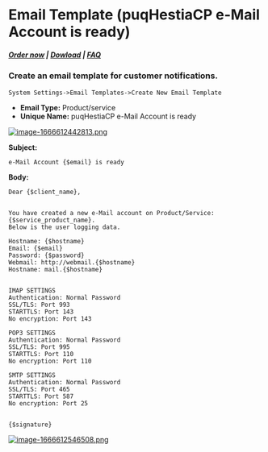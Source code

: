 # Email Template (puqHestiaCP e-Mail Account is ready)

#####  [Order now](https://puqcloud.com/index.php?rp=/store/whmcs-module-hestiacp) | [Dowload](https://download.puqcloud.com/WHMCS/servers/PUQ_WHMCS-HestiaCP/) | [FAQ](https://faq.puqcloud.com/)

### Create an email template for customer notifications.

```
System Settings->Email Templates->Create New Email Template
```

- **Email Type:** Product/service
- **Unique Name:** puqHestiaCP e-Mail Account is ready

[![image-1666612442813.png](https://doc.puq.info/uploads/images/gallery/2022-10/scaled-1680-/image-1666612442813.png)](https://doc.puq.info/uploads/images/gallery/2022-10/image-1666612442813.png)

**Subject:**

```
e-Mail Account {$email} is ready
```

**Body:**

```
Dear {$client_name},


You have created a new e-Mail account on Product/Service: {$service_product_name}. 
Below is the user logging data.

Hostname: {$hostname}
Email: {$email}
Password: {$password}
Webmail: http://webmail.{$hostname}
Hostname: mail.{$hostname}


IMAP SETTINGS
Authentication: Normal Password
SSL/TLS: Port 993
STARTTLS: Port 143
No encryption: Port 143

POP3 SETTINGS
Authentication: Normal Password
SSL/TLS: Port 995
STARTTLS: Port 110
No encryption: Port 110

SMTP SETTINGS
Authentication: Normal Password
SSL/TLS: Port 465
STARTTLS: Port 587
No encryption: Port 25


{$signature}
```

[![image-1666612546508.png](https://doc.puq.info/uploads/images/gallery/2022-10/scaled-1680-/image-1666612546508.png)](https://doc.puq.info/uploads/images/gallery/2022-10/image-1666612546508.png)
